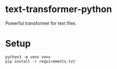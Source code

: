 # text-transformer-python
Powerful transformer for text files


# Setup
```
python3 -m venv venv
pip install -r requirements.txt
```